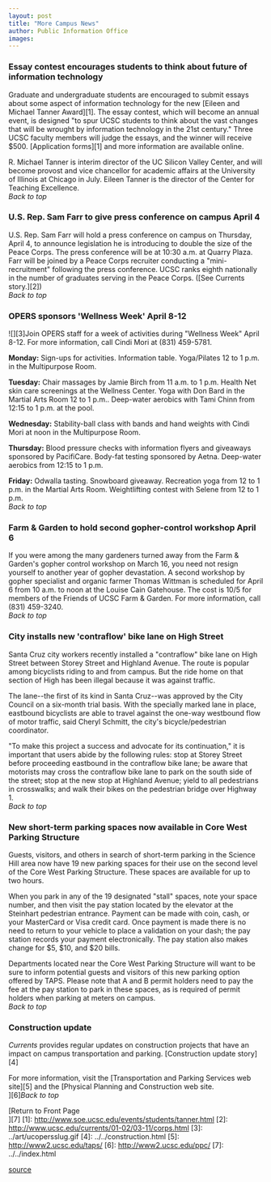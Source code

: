 ```yaml
---
layout: post
title: "More Campus News"
author: Public Information Office
images:
---
```


### Essay contest encourages students to think about future of information technology

Graduate and undergraduate students are encouraged to submit essays about some aspect of information technology for the new [Eileen and Michael Tanner Award][1]. The essay contest, which will become an annual event, is designed "to spur UCSC students to think about the vast changes that will be wrought by information technology in the 21st century." Three UCSC faculty members will judge the essays, and the winner will receive $500. [Application forms][1] and more information are available online.   
  
R. Michael Tanner is interim director of the UC Silicon Valley Center, and will become provost and vice chancellor for academic affairs at the University of Illinois at Chicago in July. Eileen Tanner is the director of the Center for Teaching Excellence.  
_Back to top_

### U.S. Rep. Sam Farr to give press conference on campus April 4

U.S. Rep. Sam Farr will hold a press conference on campus on Thursday, April 4, to announce legislation he is introducing to double the size of the Peace Corps. The press conference will be at 10:30 a.m. at Quarry Plaza. Farr will be joined by a Peace Corps recruiter conducting a "mini-recruitment" following the press conference. UCSC ranks eighth nationally in the number of graduates serving in the Peace Corps. ([See Currents story.][2])  
_Back to top_

### OPERS sponsors 'Wellness Week' April 8-12

![][3]Join OPERS staff for a week of activities during "Wellness Week" April 8-12. For more information, call Cindi Mori at (831) 459-5781.

**Monday:** Sign-ups for activities. Information table. Yoga/Pilates 12 to 1 p.m. in the Multipurpose Room.

**Tuesday:** Chair massages by Jamie Birch from 11 a.m. to 1 p.m. Health Net skin care screenings at the Wellness Center. Yoga with Don Bard in the Martial Arts Room 12 to 1 p.m.. Deep-water aerobics with Tami Chinn from 12:15 to 1 p.m. at the pool.

**Wednesday:** Stability-ball class with bands and hand weights with Cindi Mori at noon in the Multipurpose Room.

**Thursday:** Blood pressure checks with information flyers and giveaways sponsored by PacifiCare. Body-fat testing sponsored by Aetna. Deep-water aerobics from 12:15 to 1 p.m.

**Friday:** Odwalla tasting. Snowboard giveaway. Recreation yoga from 12 to 1 p.m. in the Martial Arts Room. Weightlifting contest with Selene from 12 to 1 p.m.  
_Back to top_

### Farm & Garden to hold second gopher-control workshop April 6

If you were among the many gardeners turned away from the Farm & Garden's gopher control workshop on March 16, you need not resign yourself to another year of gopher devastation. A second workshop by gopher specialist and organic farmer Thomas Wittman is scheduled for April 6 from 10 a.m. to noon at the Louise Cain Gatehouse. The cost is $10/$5 for members of the Friends of UCSC Farm & Garden. For more information, call (831) 459-3240.  
_Back to top_

### City installs new 'contraflow' bike lane on High Street

Santa Cruz city workers recently installed a "contraflow" bike lane on High Street between Storey Street and Highland Avenue. The route is popular among bicyclists riding to and from campus. But the ride home on that section of High has been illegal because it was against traffic.

The lane--the first of its kind in Santa Cruz--was approved by the City Council on a six-month trial basis. With the specially marked lane in place, eastbound bicyclists are able to travel against the one-way westbound flow of motor traffic, said Cheryl Schmitt, the city's bicycle/pedestrian coordinator.

"To make this project a success and advocate for its continuation," it is important that users abide by the following rules: stop at Storey Street before proceeding eastbound in the contraflow bike lane; be aware that motorists may cross the contraflow bike lane to park on the south side of the street; stop at the new stop at Highland Avenue; yield to all pedestrians in crosswalks; and walk their bikes on the pedestrian bridge over Highway 1.  
_Back to top_

### New short-term parking spaces now available in Core West Parking Structure

Guests, visitors, and others in search of short-term parking in the Science Hill area now have 19 new parking spaces for their use on the second level of the Core West Parking Structure. These spaces are available for up to two hours.

When you park in any of the 19 designated "stall" spaces, note your space number, and then visit the pay station located by the elevator at the Steinhart pedestrian entrance. Payment can be made with coin, cash, or your MasterCard or Visa credit card. Once payment is made there is no need to return to your vehicle to place a validation on your dash; the pay station records your payment electronically. The pay station also makes change for $5, $10, and $20 bills.

Departments located near the Core West Parking Structure will want to be sure to inform potential guests and visitors of this new parking option offered by TAPS. Please note that A and B permit holders need to pay the fee at the pay station to park in these spaces, as is required of permit holders when parking at meters on campus.  
_Back to top_

### Construction update

_Currents_ provides regular updates on construction projects that have an impact on campus transportation and parking. [Construction update story][4]

For more information, visit the [Transportation and Parking Services web site][5] and the [Physical Planning and Construction web site.  
][6]_Back to top_

[Return to Front Page  
][7]
[1]: http://www.soe.ucsc.edu/events/students/tanner.html
[2]: http://www.ucsc.edu/currents/01-02/03-11/corps.html
[3]: ../art/ucopersslug.gif
[4]: ../../construction.html
[5]: http://www2.ucsc.edu/taps/
[6]: http://www2.ucsc.edu/ppc/
[7]: ../../index.html

[source](http://www1.ucsc.edu/currents/01-02/04-01/morenews.html "Permalink to morenews")
